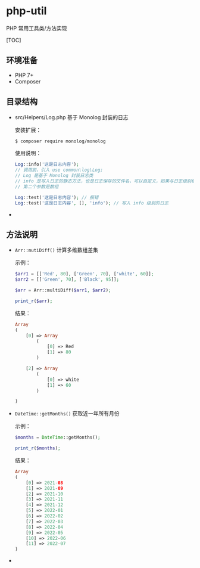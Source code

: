 # php-util

PHP 常用工具类/方法实现

[TOC]

## 环境准备

- PHP 7+
- Composer

## 目录结构

- src/Helpers/Log.php 基于 Monolog 封装的日志

  安装扩展：

  ```bash
  $ composer require monolog/monolog
  ```

  使用说明：

  ```php
  Log::info('这是日志内容');
  // 调用前，引入 use common\log\Log;
  // Log 是基于 Monolog 封装日志类
  // info 是写入日志的静态方法，也是日志保存的文件名，可以自定义，如果与日志级别相同，可以省略第三个参数（levelName）
  // 第二个参数是数组
  
  Log::test('这是日志内容'); // 报错
  Log::test('这是日志内容', [], 'info'); // 写入 info 级别的日志
  ```

- 

## 方法说明

- `Arr::mutiDiff()` 计算多维数组差集

  示例：

  ```php
  $arr1 = [['Red', 80], ['Green', 70], ['white', 60]];
  $arr2 = [['Green', 70], ['Black', 95]];
  
  $arr = Arr::multiDiff($arr1, $arr2);
  
  print_r($arr);
  ```

  结果：

  ```php
  Array
  (
      [0] => Array
          (
              [0] => Red
              [1] => 80
          )
  
      [2] => Array
          (
              [0] => white
              [1] => 60
          )
  
  )
  ```

- `DateTime::getMonths()` 获取近一年所有月份

  示例：

  ```php
  $months = DateTime::getMonths();
  
  print_r($months);
  ```

  结果：

  ```php
  Array
  (
      [0] => 2021-08
      [1] => 2021-09
      [2] => 2021-10
      [3] => 2021-11
      [4] => 2021-12
      [5] => 2022-01
      [6] => 2022-02
      [7] => 2022-03
      [8] => 2022-04
      [9] => 2022-05
      [10] => 2022-06
      [11] => 2022-07
  )
  ```

- 
